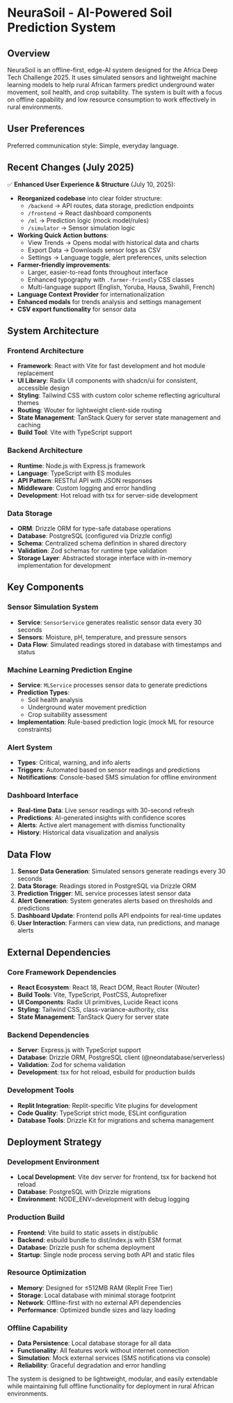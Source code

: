 # NeuraSoil - AI-Powered Soil Prediction System

## Overview

NeuraSoil is an offline-first, edge-AI system designed for the Africa Deep Tech Challenge 2025. It uses simulated sensors and lightweight machine learning models to help rural African farmers predict underground water movement, soil health, and crop suitability. The system is built with a focus on offline capability and low resource consumption to work effectively in rural environments.

## User Preferences

Preferred communication style: Simple, everyday language.

## Recent Changes (July 2025)

✅ **Enhanced User Experience & Structure** (July 10, 2025):
- **Reorganized codebase** into clear folder structure:
  - `/backend` → API routes, data storage, prediction endpoints  
  - `/frontend` → React dashboard components
  - `/ml` → Prediction logic (mock model/rules)
  - `/simulator` → Sensor simulation logic
- **Working Quick Action buttons**:
  - View Trends → Opens modal with historical data and charts
  - Export Data → Downloads sensor logs as CSV 
  - Settings → Language toggle, alert preferences, units selection
- **Farmer-friendly improvements**:
  - Larger, easier-to-read fonts throughout interface
  - Enhanced typography with `.farmer-friendly` CSS classes
  - Multi-language support (English, Yoruba, Hausa, Swahili, French)
- **Language Context Provider** for internationalization
- **Enhanced modals** for trends analysis and settings management
- **CSV export functionality** for sensor data

## System Architecture

### Frontend Architecture
- **Framework**: React with Vite for fast development and hot module replacement
- **UI Library**: Radix UI components with shadcn/ui for consistent, accessible design
- **Styling**: Tailwind CSS with custom color scheme reflecting agricultural themes
- **Routing**: Wouter for lightweight client-side routing
- **State Management**: TanStack Query for server state management and caching
- **Build Tool**: Vite with TypeScript support

### Backend Architecture
- **Runtime**: Node.js with Express.js framework
- **Language**: TypeScript with ES modules
- **API Pattern**: RESTful API with JSON responses
- **Middleware**: Custom logging and error handling
- **Development**: Hot reload with tsx for server-side development

### Data Storage
- **ORM**: Drizzle ORM for type-safe database operations
- **Database**: PostgreSQL (configured via Drizzle config)
- **Schema**: Centralized schema definition in shared directory
- **Validation**: Zod schemas for runtime type validation
- **Storage Layer**: Abstracted storage interface with in-memory implementation for development

## Key Components

### Sensor Simulation System
- **Service**: `SensorService` generates realistic sensor data every 30 seconds
- **Sensors**: Moisture, pH, temperature, and pressure sensors
- **Data Flow**: Simulated readings stored in database with timestamps and status

### Machine Learning Prediction Engine
- **Service**: `MLService` processes sensor data to generate predictions
- **Prediction Types**: 
  - Soil health analysis
  - Underground water movement prediction
  - Crop suitability assessment
- **Implementation**: Rule-based prediction logic (mock ML for resource constraints)

### Alert System
- **Types**: Critical, warning, and info alerts
- **Triggers**: Automated based on sensor readings and predictions
- **Notifications**: Console-based SMS simulation for offline environment

### Dashboard Interface
- **Real-time Data**: Live sensor readings with 30-second refresh
- **Predictions**: AI-generated insights with confidence scores
- **Alerts**: Active alert management with dismiss functionality
- **History**: Historical data visualization and analysis

## Data Flow

1. **Sensor Data Generation**: Simulated sensors generate readings every 30 seconds
2. **Data Storage**: Readings stored in PostgreSQL via Drizzle ORM
3. **Prediction Trigger**: ML service processes latest sensor data
4. **Alert Generation**: System generates alerts based on thresholds and predictions
5. **Dashboard Update**: Frontend polls API endpoints for real-time updates
6. **User Interaction**: Farmers can view data, run predictions, and manage alerts

## External Dependencies

### Core Framework Dependencies
- **React Ecosystem**: React 18, React DOM, React Router (Wouter)
- **Build Tools**: Vite, TypeScript, PostCSS, Autoprefixer
- **UI Components**: Radix UI primitives, Lucide React icons
- **Styling**: Tailwind CSS, class-variance-authority, clsx
- **State Management**: TanStack Query for server state

### Backend Dependencies
- **Server**: Express.js with TypeScript support
- **Database**: Drizzle ORM, PostgreSQL client (@neondatabase/serverless)
- **Validation**: Zod for schema validation
- **Development**: tsx for hot reload, esbuild for production builds

### Development Tools
- **Replit Integration**: Replit-specific Vite plugins for development
- **Code Quality**: TypeScript strict mode, ESLint configuration
- **Database Tools**: Drizzle Kit for migrations and schema management

## Deployment Strategy

### Development Environment
- **Local Development**: Vite dev server for frontend, tsx for backend hot reload
- **Database**: PostgreSQL with Drizzle migrations
- **Environment**: NODE_ENV=development with debug logging

### Production Build
- **Frontend**: Vite build to static assets in dist/public
- **Backend**: esbuild bundle to dist/index.js with ESM format
- **Database**: Drizzle push for schema deployment
- **Startup**: Single node process serving both API and static files

### Resource Optimization
- **Memory**: Designed for ≤512MB RAM (Replit Free Tier)
- **Storage**: Local database with minimal storage footprint
- **Network**: Offline-first with no external API dependencies
- **Performance**: Optimized bundle sizes and lazy loading

### Offline Capability
- **Data Persistence**: Local database storage for all data
- **Functionality**: All features work without internet connection
- **Simulation**: Mock external services (SMS notifications via console)
- **Reliability**: Graceful degradation and error handling

The system is designed to be lightweight, modular, and easily extendable while maintaining full offline functionality for deployment in rural African environments.